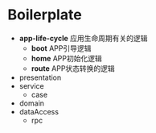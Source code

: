 # Boilerplate
- **app-life-cycle**       应用生命周期有关的逻辑
    - **boot**  APP引导逻辑
    - **home**  APP初始化逻辑
    - **route** APP状态转换的逻辑
- presentation   
- service
    - case
- domain        
- dataAccess
    - rpc
